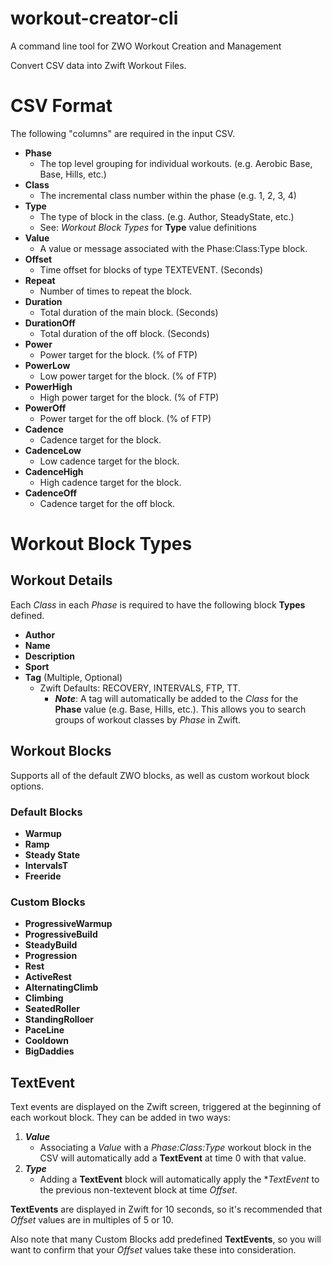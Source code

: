 # workout-creator-cli
A command line tool for ZWO Workout Creation and Management

Convert CSV data into Zwift Workout Files.

# CSV Format
The following "columns" are required in the input CSV.

- **Phase**
  - The top level grouping for individual workouts. (e.g. Aerobic Base, Base, Hills, etc.)
- **Class**
  - The incremental class number within the phase (e.g. 1, 2, 3, 4)
- **Type**
  - The type of block in the class. (e.g. Author, SteadyState, etc.)
  - See: _Workout Block Types_ for **Type** value definitions
- **Value**
  - A value or message associated with the Phase:Class:Type block.
- **Offset**
  - Time offset for blocks of type TEXTEVENT. (Seconds)
- **Repeat**
  - Number of times to repeat the block.
- **Duration**
  - Total duration of the main block. (Seconds)
- **DurationOff**
  - Total duration of the off block. (Seconds)
- **Power**
  - Power target for the block. (% of FTP)
- **PowerLow**
  - Low power target for the block. (% of FTP)
- **PowerHigh**
  - High power target for the block. (% of FTP)
- **PowerOff**
  - Power target for the off block. (% of FTP)
- **Cadence**
  - Cadence target for the block.
- **CadenceLow**
  - Low cadence target for the block.
- **CadenceHigh**
  - High cadence target for the block.
- **CadenceOff**
  - Cadence target for the off block.

# Workout Block Types

## Workout Details
Each *Class* in each *Phase* is required to have the following block **Types** defined.

- **Author**
- **Name**
- **Description**
- **Sport**
- **Tag** (Multiple, Optional)
  - Zwift Defaults: RECOVERY, INTERVALS, FTP, TT.
	- _**Note**_: A tag will automatically be added to the _Class_ for the **Phase** value (e.g. Base, Hills, etc.).  This allows you to search groups of workout classes by _Phase_ in Zwift.

## Workout Blocks
Supports all of the default ZWO blocks, as well as custom workout block options.

### Default Blocks

- **Warmup**
- **Ramp**
- **Steady State**
- **IntervalsT**
- **Freeride**

### Custom Blocks

- **ProgressiveWarmup**
- **ProgressiveBuild**
- **SteadyBuild**
- **Progression**
- **Rest**
- **ActiveRest**
- **AlternatingClimb**
- **Climbing**
- **SeatedRoller**
- **StandingRolloer**
- **PaceLine**
- **Cooldown**
- **BigDaddies**

## TextEvent
Text events are displayed on the Zwift screen, triggered at the beginning of each workout block.  They can be added in two ways:

1. _**Value**_ 
	- Associating a _Value_ with a _Phase:Class:Type_ workout block in the CSV will automatically add a **TextEvent** at time 0 with that value.
1. _**Type**_
	- Adding a **TextEvent** block will automatically apply the **TextEvent* to the previous non-textevent block at time _Offset_.

**TextEvents** are displayed in Zwift for 10 seconds, so it's recommended that _Offset_ values are in multiples of 5 or 10.

Also note that many Custom Blocks add predefined **TextEvents**, so you will want to confirm that your _Offset_ values take these into consideration.
